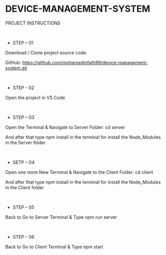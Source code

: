 # DEVICE-MANAGEMENT-SYSTEM


PROJECT INSTRUCTIONS

<br />

- STEP – 01

Download / Clone project source code.

GitHub: https://github.com/mohamedinfath99/device-management-system.git

<br />

- STEP - 02

Open the project in VS Code

<br />

- STEP – 03

Open the Terminal & Navigate to Server Folder: cd server

And after that type npm install in the terminal for install the Node_Modules in the Server folder

<br />

- SETP – 04

Open one more New Terminal & Navigate to the Client Folder: cd client

And after that type npm install in the terminal for install the Node_Modules in the Client folder

<br />

- STEP – 05

Back to Go to Server Terminal & Type npm run server

<br />

- STEP – 06

Back to Go to Client Terminal & Type npm start

